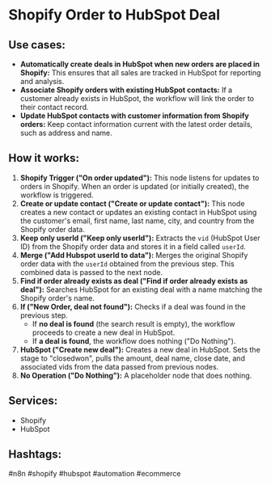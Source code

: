 # Shopify Order to HubSpot Deal

## Use cases:

- **Automatically create deals in HubSpot when new orders are placed in Shopify:** This ensures that all sales are tracked in HubSpot for reporting and analysis.
- **Associate Shopify orders with existing HubSpot contacts:** If a customer already exists in HubSpot, the workflow will link the order to their contact record.
- **Update HubSpot contacts with customer information from Shopify orders:** Keep contact information current with the latest order details, such as address and name.

## How it works:

1.  **Shopify Trigger ("On order updated"):** This node listens for updates to orders in Shopify. When an order is updated (or initially created), the workflow is triggered.
2.  **Create or update contact ("Create or update contact"):** This node creates a new contact or updates an existing contact in HubSpot using the customer's email, first name, last name, city, and country from the Shopify order data.
3.  **Keep only userId ("Keep only userId"):** Extracts the `vid` (HubSpot User ID) from the Shopify order data and stores it in a field called `userId`.
4.  **Merge ("Add Hubspot userId to data"):** Merges the original Shopify order data with the `userId` obtained from the previous step. This combined data is passed to the next node.
5.  **Find if order already exists as deal ("Find if order already exists as deal"):** Searches HubSpot for an existing deal with a name matching the Shopify order's name.
6.  **If ("New Order, deal not found"):** Checks if a deal was found in the previous step.
    *   If **no deal is found** (the search result is empty), the workflow proceeds to create a new deal in HubSpot.
    *   If **a deal is found**, the workflow does nothing ("Do Nothing").
7.  **HubSpot ("Create new deal"):** Creates a new deal in HubSpot. Sets the stage to "closedwon", pulls the amount, deal name, close date, and associated vids from the data passed from previous nodes.
8.  **No Operation ("Do Nothing"):** A placeholder node that does nothing.

## Services:

-   Shopify
-   HubSpot

## Hashtags:

#n8n #shopify #hubspot #automation #ecommerce
